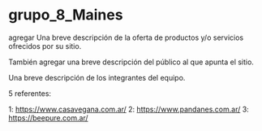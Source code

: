 # grupo_8_Maines

agregar Una breve descripción de la oferta de productos y/o servicios ofrecidos por su
sitio. 

También agregar una breve descripción del público al que apunta el sitio.

Una breve descripción de los integrantes del equipo.

5 referentes:

1: https://www.casavegana.com.ar/
2: https://www.pandanes.com.ar/
3: https://beepure.com.ar/